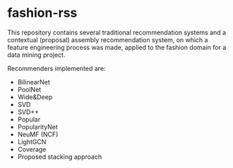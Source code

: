 # fashion-rss

This repository contains several traditional recommendation systems and a contextual (proposal) assembly recommendation system, on which a feature engineering process was made, applied to the fashion domain for a data mining project.

Recommenders implemented are:
- BilinearNet
- PoolNet
- Wide&Deep
- SVD
- SVD++
- Popular
- PopularityNet
- NeuMF (NCF)
- LightGCN
- Coverage
- Proposed stacking approach
